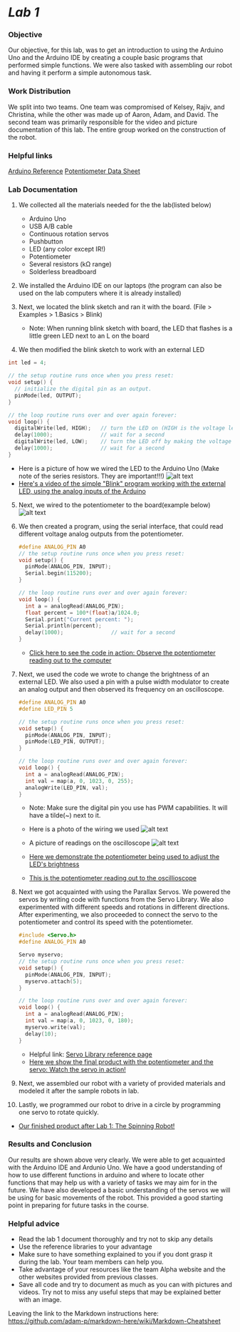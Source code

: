 # __*Lab 1*__

### Objective
Our objective, for this lab, was to get an introduction to using the Arduino Uno and the Arduino IDE by creating a couple basic programs that performed simple functions. We were also tasked with assembling our robot and having it perform a simple autonomous task.

### Work Distribution
We split into two teams. One team was compromised of Kelsey, Rajiv, and Christina, while the other was made up of Aaron, Adam, and David. The second team was primarily responsible for the video and picture documentation of this lab. The entire group worked on the construction of the robot.

### Helpful links
[Arduino Reference](https://www.arduino.cc/en/Reference/HomePage)
[Potentiometer Data Sheet](http://www.bourns.com/data/global/pdfs/3306.pdf)

### Lab Documentation
1. We collected all the materials needed for the the lab(listed below)

   * Arduino Uno
   * USB A/B cable
   * Continuous rotation servos
   * Pushbutton
   * LED (any color except IR!)
   * Potentiometer
   * Several resistors (kΩ range)
   * Solderless breadboard
2. We installed the Arduino IDE on our laptops (the program can also be used on the lab computers where it is already installed)
3. Next, we located the blink sketch and ran it with the board. (File > Examples > 1.Basics > Blink)
   * Note: When running blink sketch with board, the LED that flashes is a little green LED next to an L on the board
4. We then modified the blink sketch to work with an external LED

  ```c++
  int led = 4;

  // the setup routine runs once when you press reset:
  void setup() {                
    // initialize the digital pin as an output.
    pinMode(led, OUTPUT);     
  }

  // the loop routine runs over and over again forever:
  void loop() {
    digitalWrite(led, HIGH);   // turn the LED on (HIGH is the voltage level)
    delay(1000);               // wait for a second
    digitalWrite(led, LOW);    // turn the LED off by making the voltage LOW
    delay(1000);               // wait for a second
  }
  ```

   * Here is a picture of how we wired the LED to the Arduino Uno (Make note of the series resistors. They are important!!!)
   ![alt text](pics/IMG_20170828_195909.jpg)
   * [Here's a video of the simple "Blink" program working with the external LED, using the analog inputs of the Arduino](https://www.youtube.com/watch?v=1fyEXJ2TXzA)
5. Next, we wired to the potentiometer to the board(example below)
![alt text](pics/IMG_20170828_201126.jpg)
6. We then created a program, using the serial interface, that could read different voltage analog outputs from the potentiometer.

    ```c++
    #define ANALOG_PIN A0
    // the setup routine runs once when you press reset:
    void setup() {                
      pinMode(ANALOG_PIN, INPUT);
      Serial.begin(115200);     
    }

    // the loop routine runs over and over again forever:
    void loop() {
      int a = analogRead(ANALOG_PIN);
      float percent = 100*(float)a/1024.0;
      Serial.print("Current percent: ");
      Serial.println(percent);
      delay(1000);               // wait for a second
    }
    ```

   * [Click here to see the code in action: Observe the potentiometer reading out to the computer](https://www.youtube.com/watch?v=Fhkigo1iTkE)

7. Next, we used the code we wrote to change the brightness of an external LED. We also used a pin with a pulse width modulator to create an analog output and then observed its frequency on an oscilloscope.  

    ```c++
    #define ANALOG_PIN A0
    #define LED_PIN 5

    // the setup routine runs once when you press reset:
    void setup() {                
      pinMode(ANALOG_PIN, INPUT);
      pinMode(LED_PIN, OUTPUT);    
    }

    // the loop routine runs over and over again forever:
    void loop() {
      int a = analogRead(ANALOG_PIN);
      int val = map(a, 0, 1023, 0, 255);
      analogWrite(LED_PIN, val);
    }
    ```

   * Note: Make sure the digital pin you use has PWM capabilities. It will have a tilde(~) next to it.
   * Here is a photo of the wiring we used
   ![alt text](pics/IMG_20170828_201917.jpg)
   * A picture of readings on the oscilloscope
   ![alt text](pics/IMG_20170828_203818.jpg)

   * [Here we demonstrate the potentiometer being used to adjust the LED's brightness](https://www.youtube.com/watch?v=AT2JbbWekOo)

   * [This is the potentiometer reading out to the oscillioscope](https://www.youtube.com/watch?v=5ptlXNE0SdU)

8. Next we got acquainted with using the Parallax Servos. We powered the servos by writing code with functions from the Servo Library. We also experimented with different speeds and rotations in different directions. After experimenting, we also proceeded to connect the servo to the potentiometer and control its speed with the potentiometer.  

    ```c++
    #include <Servo.h>
    #define ANALOG_PIN A0

    Servo myservo;
    // the setup routine runs once when you press reset:
    void setup() {                
      pinMode(ANALOG_PIN, INPUT);
      myservo.attach(5);    
    }

    // the loop routine runs over and over again forever:
    void loop() {
      int a = analogRead(ANALOG_PIN);
      int val = map(a, 0, 1023, 0, 180);
      myservo.write(val);
      delay(10);
    }
    ```
   * Helpful link: [Servo Library reference page](https://www.arduino.cc/en/Reference/Servo)
   * [Here we show the final product with the potentiometer and the servo: Watch the servo in action!](https://www.youtube.com/watch?v=6YAM4Ws2xsg)

9. Next, we assembled our robot with a variety of provided materials and modeled it after the sample robots in lab.

10. Lastly, we programmed our robot to drive in a circle by programming one servo to rotate quickly.

   * [Our finished product after Lab 1: The Spinning Robot!](https://www.youtube.com/watch?v=KmciZg2paYE)

### Results and Conclusion
Our results are shown above very clearly. We were able to get acquainted with the Arduino IDE and Ardunio Uno. We have a good understanding of how to use different functions in arduino and where to locate other functions that may help us with a variety of tasks we may aim for in the future. We have also developed a basic understanding of the servos we will be using for basic movements of the robot. This provided a good starting point in preparing for future tasks in the course.

### Helpful advice
* Read the lab 1 document thoroughly and try not to skip any details
* Use the reference libraries to your advantage
* Make sure to have something explained to you if you dont grasp it during the lab. Your team members can help you.
* Take advantage of your resources like the team Alpha website and the other websites provided from previous classes.
* Save all code and try to document as much as you can with pictures and videos. Try not to miss any useful steps that may be explained better with an image.

Leaving the link to the Markdown instructions here: https://github.com/adam-p/markdown-here/wiki/Markdown-Cheatsheet

